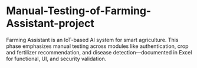 # Manual-Testing-of-Farming-Assistant-project
Farming Assistant is an IoT-based AI system for smart agriculture. This phase emphasizes manual testing across modules like authentication, crop and fertilizer recommendation, and disease detection—documented in Excel for functional, UI, and security validation.
